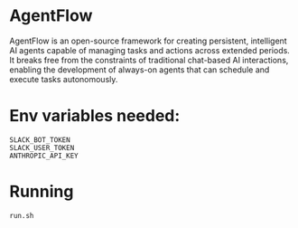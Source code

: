 # AgentFlow
AgentFlow is an open-source framework for creating persistent, intelligent AI agents capable of managing tasks and actions across extended periods. It breaks free from the constraints of traditional chat-based AI interactions, enabling the development of always-on agents that can schedule and execute tasks autonomously.

# Env variables needed:
```
SLACK_BOT_TOKEN
SLACK_USER_TOKEN
ANTHROPIC_API_KEY
```
# Running
```
run.sh
```
